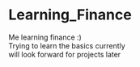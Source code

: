 # Learning_Finance
Me learning finance :) <br>
Trying to learn the basics currently<br>will look forward for projects later

